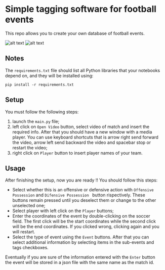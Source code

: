 # Simple tagging software for football events

This repo allows you to create your own database of football events.

![alt text](https://github.com/teckWing/taggingSoftware/blob/utils/mediaplayer.png?raw=true)
![alt text](https://github.com/teckWing/taggingSoftware/blob/utils/dash.png?raw=true)
## Notes
The `requirements.txt` file should list all Python libraries that your notebooks
depend on, and they will be installed using:

```
pip install -r requirements.txt
```

## Setup

You must follow the following steps:

1. launch the `main.py` file;
2. left click on `Open Video` button, select video of match and insert the required info. After that you should have a new window with a media player. You can use keyboard shortcuts that is arrow right send forward the video, arrow left send backward the video and spacebar stop or restart the video;
3. right click on  `Player` button to insert player names of your team. 

## Usage

After finishing the setup, now you are ready !!
You should follow this steps:

* Select whether this is an offensive or defensive action with `Offensive Possession` and `Difensive Possession ` button rispectively. These buttons remain pressed until you deselect them or change to the other unselected one;
* Select player with left click on the `Player` buttons;
* Enter the coordinates of the event by double-clicking on the soccer field. The first click will be the start coordinates while the second click will be the end coordinates. If you clicked wrong, clicking again and you will restart.
* Select the type of event using the `Event` buttons. After that you can select additional information by selecting items in the sub-events and tags checkboxes.


Eventually if you are sure of the information entered with the `Enter` button the event will be stored in a json file with the same name as the match id.